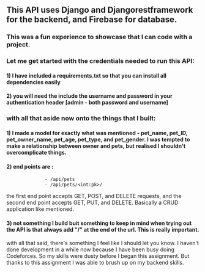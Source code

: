 ## This API uses Django and Djangorestframework for the backend, and Firebase for database.

### This was a fun experience to showcase that I can code with a project.
### Let me get started with the credentials needed to run this API:

#### 1) I have included a requirements.txt so that you can install all dependencies easily

#### 2) you will need the include the username and password in your authentication header [admin - both password and username]

### with all that aside now onto the things that I built:

#### 1) I made a model for exactly what was mentioned - pet_name, pet_ID, pet_owner_name, pet_age, pet_type, and pet_gender. I was tempted to make a relationship between owner and pets, but realised I shouldn't overcomplicate things.

#### 2) end points are :
                  - /api/pets
                  - /api/pets/<int:pk>/

the first end point accepts GET, POST, and DELETE requests, and the second end point accepts GET, PUT, and DELETE. Basically a CRUD application like mentioned.

#### 3) not something I build buit something to keep in mind when trying out the API is that always add "/" at the end of the url. This is really important.

with all that said, there's something I feel like I should let you know. I haven't done development in a while now because I have been busy doing Codeforces. So my skills were dusty before I began this assignment. But thanks to this assignment I was able to brush up on my backend skills.

